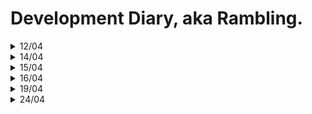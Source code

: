 # Development Diary, aka Rambling.

<details>
<summary>12/04</summary>

# Regex and linescraping
I was pondering to replace regex with my own scraper. But I got convinced that it would be bad idea, and regex is good for for that.
But in the spirit of improving this software I simplified regex string and added better reading for different formats. Last time, my regex could only handle <number>\s<chars> now it can handle x and or , after number. And the name may contain special characters.

# GUI
The short term plan is to implement two panel system to my GUI. Right panel would list cards etc, and left panel would serve as place for graphs or card images. Today evening I implemented the panels and left one got working with out a hitch.

# TODO
I also implented the method for my deckdata. So assume that I will/can implement different (Mana curve etc) graphs tomorrow.
</details>

<details>
<summary>14/04</summary>

# Filling the different cards.
One of the goals of this rewrite was to increase errorhandling. Or rather make better pipeline from cardname to card Obj. Unfortunatelu I forgot a thing. In MTG these is cards called MDFC. Modal double-faced cards. Their names are written as "Side1 // side2". This is not feasable to my software at the moment. The software refuses any MDFC and thus the decklists might be incomplete. Hopefully this is fixable with regex update.
Update:
This is due:
My data, where every card data is found, has names as "side1/side2", but every deckbuilding site export cards just as name = side1.
I need to reporgram way I look data from my file.

# GUI
The deckupload can be handled by clicking saved deck.
GUI is as big as its content. Same as Saved Decks list.
Basicly the saving and loading saved decks feel better and require less clicks.
</details>

<details>
<summary>15/04</summary>

# Reading and makings cards
For some time I have had problem with
- Loading time
- Two faced cards.
Today I have fixed on problem and imporved upon another.
Now my software do not throw an error when it encounters two faced card. That naming was a problem because it is somewhat different.
The problem two was quite a hefty loading time when creating a deck. But based on my feeling, it got down a bit because I adjusted the logic.

# Enforcing format rules
Even tho this software only understand one game and one format, I am going expand on at least different formats. So this is one of the reasons I need to have these format rules enforced. If I load a deck, I need to be able to trust it is "legal". First enforceFormatRules is located in EDHDeck class. I need to think if MTGDeck is better place for it. I could just overload that function to use it in every format.

# Machine Learning
The biggest part of this ML rewrite is creating new data pipeline and writing new class for data. But because V2 has more robust foundations I think it will be much easier than last time. Also now I have experince on this software.
Today I imported some of my old code regarding vectorizing code and wrote class for ML-MTGCard.

# TODO: Tests
I still haven't wrote any tests. That is something I need to do.
</details>

<details>
<summary>16/04</summary>

# Tests
Today is the time to write tests. My strategy is to write test to "critical path".
As I said I am using PyTest. Tests are located in tests foldel.
</details>

<details>
<summary>19/04</summary>

# Card images
I value the card Image feature because, there is over 40 000 unique cards in MTG and it's fools errand trying to remember them all. Having access to card image is vital when pondering about your deck. So it is very user friendly feature.
I implemented this as follow.
In my data, I have link to Scryfall so when creating card obj, it fetches the link.
And in software when you click that card in deck prewiev, it dynamicly fetches that image and temporarily saves it and shows it.
This way There is no massive card image database in the software.
</details>

<details>
<summary>24/04</summary>

# Database update

For some while I have suffered from slow deck/card creation times. This was (ofcourse) due to horrible way to find card data. I used JSON and I just itered over it. Bascily having O(n/2) times. I dicided to implement SQLite Database to cut search times and enable better partail search and attribute search. Today I Implemented database, filled it and Created new methods. As you can imagine, load times were reduced drasticly. In the future I will implement attribute search and partial search.

Some reasons to choose Relation database, SQLite in this case.
- Two features, partial match and attribute search are important.
- SQLite has native support.
- With SQLite I don't have to care about balancing Binary trees, because DB does it for me. I was thinking about implementing Binary search tree with my data.
- SQLite gives me flexibility, when creating new features. With this software, I don't benefit from absolute search time. It just needs to be fast enought not to be noticed by user.
</details>